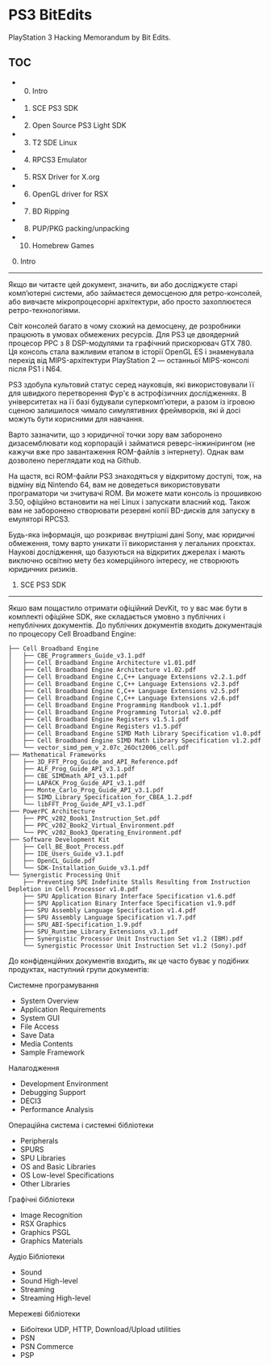 PS3 BitEdits
============

PlayStation 3 Hacking Memorandum by Bit Edits.

TOC
---

* 0) Intro
* 1) SCE PS3 SDK
* 2) Open Source PS3 Light SDK
* 3) T2 SDE Linux
* 4) RPCS3 Emulator
* 5) RSX Driver for X.org
* 6) OpenGL driver for RSX
* 7) BD Ripping
* 8) PUP/PKG packing/unpacking
* 10) Homebrew Games

0) Intro
--------

Якщо ви читаєте цей документ, значить, ви або досліджуєте старі
комп’ютерні системи, або займаєтеся демосценою для ретро-консолей,
або вивчаєте мікропроцесорні архітектури, або просто захоплюєтеся
ретро-технологіями.

Світ консолей багато в чому схожий на демосцену, де розробники
працюють в умовах обмежених ресурсів. Для PS3 це двоядерний
процесор PPC з 8 DSP-модулями та графічний прискорювач GTX 780.
Ця консоль стала важливим етапом в історії OpenGL ES і знаменувала
перехід від MIPS-архітектури PlayStation 2 — останньої MIPS-консолі
після PS1 і N64.

PS3 здобула культовий статус серед науковців, які використовували
її для швидкого перетворення Фур'є в астрофізичних дослідженнях.
В університетах на її базі будували суперкомп’ютери, а разом із
ігровою сценою залишилося чимало симулятивних фреймворків, які й
досі можуть бути корисними для навчання.

Варто зазначити, що з юридичної точки зору вам заборонено дизасемблювати
код корпорацій і займатися реверс-інжинірингом (не кажучи вже про
завантаження ROM-файлів з інтернету). Однак вам дозволено переглядати
код на Github.

На щастя, всі ROM-файли PS3 знаходяться у відкритому доступі, тож, на
відміну від Nintendo 64, вам не доведеться використовувати програматори
чи зчитувачі ROM. Ви можете мати консоль із прошивкою 3.50, офіційно
встановити на неї Linux і запускати власний код. Також вам не заборонено
створювати резервні копії BD-дисків для запуску в емуляторі RPCS3.

Будь-яка інформація, що розкриває внутрішні дані Sony, має юридичні
обмеження, тому варто уникати її використання у легальних проєктах.
Наукові дослідження, що базуються на відкритих джерелах і мають виключно
освітню мету без комерційного інтересу, не створюють юридичних ризиків.

1) SCE PS3 SDK
--------------

Якшо вам пощастило отримати офіційний DevKit, то у вас має бути в комплекті
офіційне SDK, яке складається умовно з публічних і непублічних документів.
До публічних документів входить документація по процесору Cell Broadband Engine:

```
├── Cell Broadband Engine
│   ├── CBE_Programmers_Guide_v3.1.pdf
│   ├── Cell Broadband Engine Architecture v1.01.pdf
│   ├── Cell Broadband Engine Architecture v1.02.pdf
│   ├── Cell Broadband Engine C,C++ Language Extensions v2.2.1.pdf
│   ├── Cell Broadband Engine C,C++ Language Extensions v2.3.pdf
│   ├── Cell Broadband Engine C,C++ Language Extensions v2.5.pdf
│   ├── Cell Broadband Engine C,C++ Language Extensions v2.6.pdf
│   ├── Cell Broadband Engine Programming Handbook v1.1.pdf
│   ├── Cell Broadband Engine Programming Tutorial v2.0.pdf
│   ├── Cell Broadband Engine Registers v1.5.1.pdf
│   ├── Cell Broadband Engine Registers v1.5.pdf
│   ├── Cell Broadband Engine SIMD Math Library Specification v1.0.pdf
│   ├── Cell Broadband Engine SIMD Math Library Specification v1.2.pdf
│   └── vector_simd_pem_v_2.07c_26Oct2006_cell.pdf
├── Mathematical Frameworks
│   ├── 3D_FFT_Prog_Guide_and_API_Reference.pdf
│   ├── ALF_Prog_Guide_API_v3.1.pdf
│   ├── CBE_SIMDmath_API_v3.1.pdf
│   ├── LAPACK_Prog_Guide_API_v3.1.pdf
│   ├── Monte_Carlo_Prog_Guide_API_v3.1.pdf
│   ├── SIMD_Library_Specification_for_CBEA_1.2.pdf
│   └── libFFT_Prog_Guide_API_v3.1.pdf
├── PowerPC Architecture
│   ├── PPC_v202_Book1_Instruction_Set.pdf
│   ├── PPC_v202_Book2_Virtual_Environment.pdf
│   └── PPC_v202_Book3_Operating_Environment.pdf
├── Software Development Kit
│   ├── Cell_BE_Boot_Process.pdf
│   ├── IDE_Users_Guide_v3.1.pdf
│   ├── OpenCL_Guide.pdf
│   └── SDK-Installation_Guide_v3.1.pdf
└── Synergistic Processing Unit
    ├── Preventing SPE Indefinite Stalls Resulting from Instruction Depletion in Cell Processor v1.0.pdf
    ├── SPU Application Binary Interface Specification v1.6.pdf
    ├── SPU Application Binary Interface Specification v1.9.pdf
    ├── SPU Assembly Language Specification v1.4.pdf
    ├── SPU Assembly Language Specification v1.7.pdf
    ├── SPU_ABI-Specification_1.9.pdf
    ├── SPU_Runtime_Library_Extensions_v3.1.pdf
    ├── Synergistic Processor Unit Instruction Set v1.2 (IBM).pdf
    └── Synergistic Processor Unit Instruction Set v1.2 (Sony).pdf
```

До конфіденційних документів входить, як це часто буває у подібних продуктах,
наступний групи документів:

Системне програмування

* System Overview
* Application Requirements
* System GUI
* File Access
* Save Data
* Media Contents
* Sample Framework

Налагодження

* Development Environment
* Debugging Support
* DECI3
* Performance Analysis

Операційна система і системні бібліотеки

* Peripherals
* SPURS
* SPU Libraries
* OS and Basic Libraries
* OS Low-level Specifications
* Other Libraries

Графічні бібліотеки

* Image Recognition
* RSX Graphics
* Graphics PSGL
* Graphics Materials

Аудіо Бібліотеки

* Sound
* Sound High-level
* Streaming
* Streaming High-level

Мережеві бібліотеки

* Бібоітеки UDP, HTTP, Download/Upload utilities
* PSN
* PSN Commerce
* PSP
